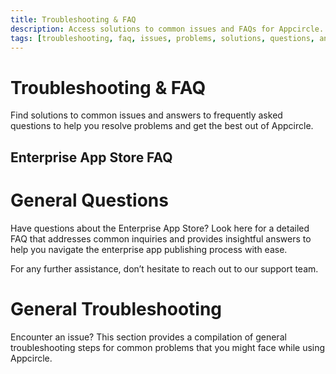 ```yaml
---
title: Troubleshooting & FAQ
description: Access solutions to common issues and FAQs for Appcircle. Resolve problems and maximize your use of Appcircle with our troubleshooting guide.
tags: [troubleshooting, faq, issues, problems, solutions, questions, answers]
---
```


# Troubleshooting & FAQ

Find solutions to common issues and answers to frequently asked questions to help you resolve problems and get the best out of Appcircle.

## Enterprise App Store FAQ

# General Questions

Have questions about the Enterprise App Store? Look here for a detailed FAQ that addresses common inquiries and provides insightful answers to help you navigate the enterprise app publishing process with ease.

For any further assistance, don’t hesitate to reach out to our support team.

# General Troubleshooting

Encounter an issue? This section provides a compilation of general troubleshooting steps for common problems that you might face while using Appcircle.